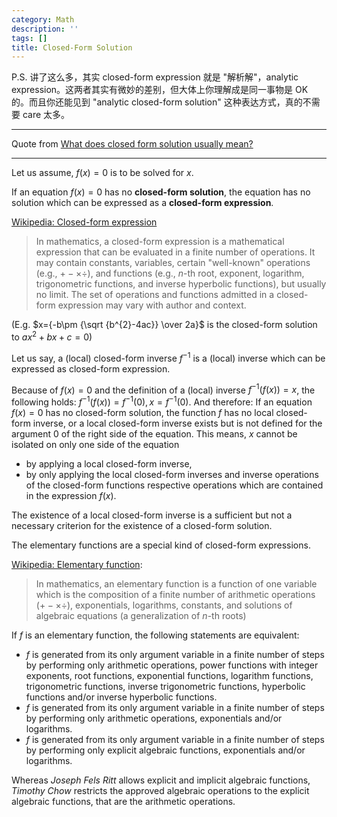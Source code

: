 ```yaml
---
category: Math
description: ''
tags: []
title: Closed-Form Solution
---
```


P.S. 讲了这么多，其实 closed-form expression 就是 "解析解"，analytic expression。这两者其实有微妙的差别，但大体上你理解成是同一事物是 OK 的。而且你还能见到 "analytic closed-form solution" 这种表达方式，真的不需要 care 太多。

-----

Quote from [What does closed form solution usually mean?](https://math.stackexchange.com/a/2061844)

-----

Let us assume, $f(x)=0$ is to be solved for $x$.  

If an equation $f(x)=0$ has no **closed-form solution**, the equation has no solution which can be expressed as a **closed-form expression**.

[Wikipedia: Closed-form expression](https://en.wikipedia.org/wiki/Closed-form_expression)

> In mathematics, a closed-form expression is a mathematical expression that can be evaluated in a finite number of operations. It may contain constants, variables, certain "well-known" operations (e.g., $+ − \times \div$), and functions (e.g., $n$-th root, exponent, logarithm, trigonometric functions, and inverse hyperbolic functions), but usually no limit. The set of operations and functions admitted in a closed-form expression may vary with author and context.

(E.g. $x={-b\pm {\sqrt {b^{2}-4ac}} \over 2a}$ is the closed-form solution to $ax^{2}+bx+c=0$)

Let us say, a (local) closed-form inverse $f^{−1}$ is a (local) inverse which can be expressed as closed-form expression.

Because of $f(x)=0$ and the definition of a (local) inverse $f^{−1}(f(x))=x$, the following holds: $f^{−1}(f(x))=f^{−1}(0), x=f^{−1}(0)$. And therefore: If an equation $f(x)=0$ has no closed-form solution, the function $f$ has no local closed-form inverse, or a local closed-form inverse exists but is not defined for the argument $0$ of the right side of the equation. This means, $x$ cannot be isolated on only one side of the equation

- by applying a local closed-form inverse,
- by only applying the local closed-form inverses and inverse operations of the closed-form functions respective operations which are contained in the expression $f(x)$.

The existence of a local closed-form inverse is a sufficient but not a necessary criterion for the existence of a closed-form solution.

The elementary functions are a special kind of closed-form expressions. 

[Wikipedia: Elementary function](https://en.wikipedia.org/wiki/Elementary_function):

> In mathematics, an elementary function is a function of one variable which is the composition of a finite number of arithmetic operations ($+ − \times \div$), exponentials, logarithms, constants, and solutions of algebraic equations (a generalization of $n$-th roots)

If $f$ is an elementary function, the following statements are equivalent:

- $f$ is generated from its only argument variable in a finite number of steps by performing only arithmetic operations, power functions with integer exponents, root functions, exponential functions, logarithm functions, trigonometric functions, inverse trigonometric functions, hyperbolic functions and/or inverse hyperbolic functions.
- $f$ is generated from its only argument variable in a finite number of steps by performing only arithmetic operations, exponentials and/or logarithms.
- $f$ is generated from its only argument variable in a finite number of steps by performing only explicit algebraic functions, exponentials and/or logarithms.

Whereas _Joseph Fels Ritt_ allows explicit and implicit algebraic functions, _Timothy Chow_ restricts the approved algebraic operations to the explicit algebraic functions, that are the arithmetic operations.